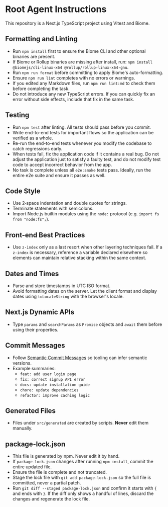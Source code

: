 # Root Agent Instructions

This repository is a Next.js TypeScript project using Vitest and Biome.

## Formatting and Linting

- Run `npm install` first to ensure the Biome CLI and other optional binaries are present.
- If Biome or Rollup binaries are missing after install, run:
  `npm install @biomejs/cli-linux-x64 @rollup/rollup-linux-x64-gnu`.
- Run `npm run format` before committing to apply Biome's auto-formatting.
- Ensure `npm run lint` completes with no errors or warnings.
- If you edited any Markdown files, run `npm run lint:md` to check them before completing the task.
- Do not introduce any new TypeScript errors. If you can quickly fix an error
  without side effects, include that fix in the same task.

## Testing

- Run `npm test` after linting. All tests should pass before you commit.
- Write end-to-end tests for important flows so the application can be verified
  as a whole.
- Re-run the end-to-end tests whenever you modify the codebase to catch
  regressions early.
- When tests fail, fix the application code if it contains a real bug.
  Do not adjust the application just to satisfy a faulty test, and do not
  modify test code to accept incorrect behavior from the app.
- No task is complete unless all `e2e:smoke` tests pass. Ideally, run the
  entire e2e suite and ensure it passes as well.

## Code Style

- Use 2‑space indentation and double quotes for strings.
- Terminate statements with semicolons.
- Import Node.js builtin modules using the `node:` protocol (e.g. `import fs from "node:fs";`).

## Front-end Best Practices

- Use `z-index` only as a last resort when other layering techniques fail. If
  a `z-index` is necessary, reference a variable declared elsewhere so elements
  can maintain relative stacking within the same context.

## Dates and Times

- Parse and store timestamps in UTC ISO format.
- Avoid formatting dates on the server. Let the client format and display dates
  using `toLocaleString` with the browser's locale.

## Next.js Dynamic APIs

- Type `params` and `searchParams` as `Promise` objects and `await` them before using their properties.

## Commit Messages

- Follow [Semantic Commit Messages](https://www.conventionalcommits.org/) so tooling can infer semantic versions.
- Example summaries:
  - `feat: add user login page`
  - `fix: correct signup API error`
  - `docs: update installation guide`
  - `chore: update dependencies`
  - `refactor: improve caching logic`

## Generated Files

- Files under `src/generated` are created by scripts. **Never** edit them manually.

## package-lock.json

- This file is generated by npm. Never edit it by hand.
- If `package-lock.json` changes after running `npm install`, commit the entire updated file.
- Ensure the file is complete and not truncated.
- Stage the lock file with `git add package-lock.json` so the full file is committed, never a partial patch.
- Run `git diff --staged package-lock.json` and confirm it starts with `{` and ends with `}`.
  If the diff only shows a handful of lines, discard the changes and regenerate the lock file.
